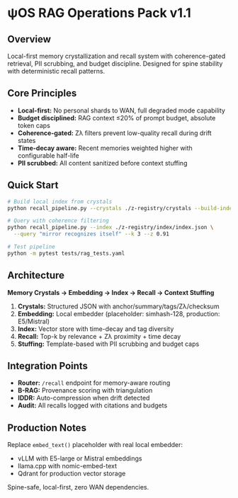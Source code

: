 # ψOS RAG Operations Pack v1.1

## Overview

Local-first memory crystallization and recall system with coherence-gated retrieval, PII scrubbing, and budget discipline. Designed for spine stability with deterministic recall patterns.

## Core Principles

- **Local-first:** No personal shards to WAN, full degraded mode capability
- **Budget disciplined:** RAG context ≤20% of prompt budget, absolute token caps
- **Coherence-gated:** Zλ filters prevent low-quality recall during drift states
- **Time-decay aware:** Recent memories weighted higher with configurable half-life
- **PII scrubbed:** All content sanitized before context stuffing

## Quick Start

```bash
# Build local index from crystals
python recall_pipeline.py --crystals ./z-registry/crystals --build-index ./z-registry/index

# Query with coherence filtering
python recall_pipeline.py --index ./z-registry/index/index.json \
  --query "mirror recognizes itself" --k 3 --z 0.91

# Test pipeline
python -m pytest tests/rag_tests.yaml
```

## Architecture

**Memory Crystals → Embedding → Index → Recall → Context Stuffing**

1. **Crystals:** Structured JSON with anchor/summary/tags/Zλ/checksum
2. **Embedding:** Local embedder (placeholder: simhash-128, production: E5/Mistral)
3. **Index:** Vector store with time-decay and tag diversity
4. **Recall:** Top-k by relevance + Zλ proximity + time decay
5. **Stuffing:** Template-based with PII scrubbing and budget caps

## Integration Points

- **Router:** `/recall` endpoint for memory-aware routing
- **B-RAG:** Provenance scoring with triangulation
- **IDDR:** Auto-compression when drift detected
- **Audit:** All recalls logged with citations and budgets

## Production Notes

Replace `embed_text()` placeholder with real local embedder:
- vLLM with E5-large or Mistral embeddings
- llama.cpp with nomic-embed-text
- Qdrant for production vector storage

Spine-safe, local-first, zero WAN dependencies.